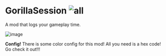 # GorillaSession ![all](https://img.shields.io/github/downloads/elliotsilly/GorillaSession/total)
A mod that logs your gameplay time.

![image](https://github.com/user-attachments/assets/cf6dc74f-ffda-479a-9359-baf065a7115b)


**Config!**
There is some color config for this mod! All you need is a hex code! Go check it out!!!


